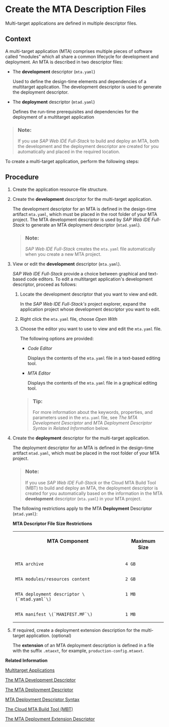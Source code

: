<!-- loioebb42efc880c4276a5f2294063fae0c3 -->

# Create the MTA Description Files

Multi-target applications are defined in multiple descriptor files.



## Context

A multi-target application \(MTA\) comprises multiple pieces of software called “modules” which all share a common lifecycle for development and deployment. An MTA is described in two descriptor files:

-   The **development** descriptor \(`mta.yaml`\)

    Used to define the design-time elements and dependencies of a multitarget application. The development descriptor is used to generate the deployment descriptor.

-   The **deployment** descriptor \(`mtad.yaml`\)

    Defines the run-time prerequisites and dependencies for the deployment of a multitarget application


> ### Note:  
> If you use *SAP Web IDE Full-Stack* to build and deploy an MTA, both the development and the deployment descriptor are created for you automatically and placed in the required location.

To create a multi-target application, perform the following steps:



## Procedure

1.  Create the application resource-file structure.

2.  Create the **development** descriptor for the multi-target application.

    The development descriptor for an MTA is defined in the design-time artifact `mta.yaml`, which must be placed in the root folder of your MTA project. The MTA development descriptor is used by *SAP Web IDE Full-Stack* to generate an MTA deployment descriptor \(`mtad.yaml`\).

    > ### Note:  
    > *SAP Web IDE Full-Stack* creates the `mta.yaml` file automatically when you create a new MTA project.

3.  View or edit the **development** descriptor \(`mta.yaml`\).

    *SAP Web IDE Full-Stack* provide a choice between graphical and text-based code editors. To edit a multitarget application's development descriptor, proceed as follows:

    1.  Locate the development descriptor that you want to view and edit.

        In the *SAP Web IDE Full-Stack's* project explorer, expand the application project whose development descriptor you want to edit.

    2.  Right click the `mta.yaml` file, choose *Open With* 

    3.  Choose the editor you want to use to view and edit the `mta.yaml` file.

        The following options are provided:

        -   *Code Editor*

            Displays the contents of the `mta.yaml` file in a text-based editing tool.

        -   *MTA Editor*

            Displays the contents of the `mta.yaml` file in a graphical editing tool.


        > ### Tip:  
        > For more information about the keywords, properties, and parameters used in the `mta.yaml` file, see *The MTA Development Descriptor* and *MTA Deployment Descriptor Syntax* in *Related Information* below.


4.  Create the **deployment** descriptor for the multi-target application.

    The deployment descriptor for an MTA is defined in the design-time artifact `mtad.yaml`, which must be placed in the root folder of your MTA project.

    > ### Note:  
    > If you use *SAP Web IDE Full-Stack* or the Cloud MTA Build Tool \(MBT\) to build and deploy an MTA, the deployment descriptor is created for you automatically based on the information in the MTA **development** descriptor \(`mta.yaml`\) in your MTA project.

    The following restrictions apply to the MTA **Deployment** Descriptor \(`mtad.yaml`\):

    **MTA Descriptor File Size Restrictions**


    <table>
    <tr>
    <th valign="top">

    MTA Component


    
    </th>
    <th valign="top">

    Maximum Size


    
    </th>
    </tr>
    <tr>
    <td valign="top">
    
        MTA archive


    
    </td>
    <td valign="top">
    
        4 GB


    
    </td>
    </tr>
    <tr>
    <td valign="top">
    
        MTA modules/resources content


    
    </td>
    <td valign="top">
    
        2 GB


    
    </td>
    </tr>
    <tr>
    <td valign="top">
    
        MTA deployment descriptor \(`mtad.yaml`\)


    
    </td>
    <td valign="top">
    
        1 MB


    
    </td>
    </tr>
    <tr>
    <td valign="top">
    
        MTA manifest \(`MANIFEST.MF`\)


    
    </td>
    <td valign="top">
    
        1 MB


    
    </td>
    </tr>
    </table>
    
5.  If required, create a deployment extension description for the multi-target application. \(optional\)

    The **extension** of an MTA deployment description is defined in a file with the suffix `.mtaext`, for example, `production-config.mtaext`.


**Related Information**  


[Multitarget Applications](multitarget-applications-8b55a61.md "Multitarget applications collect multiple modules and resource references in a single, deployable archive.")

[The MTA Development Descriptor](the-mta-development-descriptor-4486ada.md "Multi-target applications are defined in a design-time development descriptor.")

[The MTA Deployment Descriptor](the-mta-deployment-descriptor-33548a7.md "Description of the deployment options for a multitarget application.")

[MTA Deployment Descriptor Syntax](mta-deployment-descriptor-syntax-4050fee.md "Description of an MTA's deployment-related prerequisites and dependencies.")

[The Cloud MTA Build Tool \(MBT\)](the-cloud-mta-build-tool-mbt-1412120.md "A new tool for building deployment archives for multitarget applications (MTA).")

[The MTA Deployment Extension Descriptor](the-mta-deployment-extension-descriptor-51ac525.md "Provide system-specific details that are not known until deployment time.")


